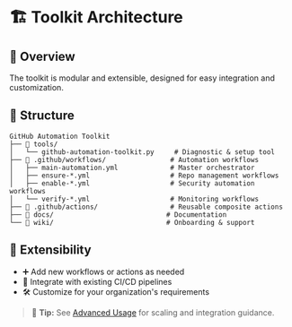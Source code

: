 # 🏗️ Toolkit Architecture

## 🧩 Overview
The toolkit is modular and extensible, designed for easy integration and customization.

## 📂 Structure
```
GitHub Automation Toolkit
├── 🔧 tools/
│   └── github-automation-toolkit.py     # Diagnostic & setup tool
├── 📁 .github/workflows/                # Automation workflows
│   ├── main-automation.yml             # Master orchestrator
│   ├── ensure-*.yml                    # Repo management workflows
│   ├── enable-*.yml                    # Security automation workflows
│   └── verify-*.yml                    # Monitoring workflows  
├── 📁 .github/actions/                  # Reusable composite actions
├── 📁 docs/                            # Documentation
└── 📄 wiki/                            # Onboarding & support
```

## 🔄 Extensibility
- ➕ Add new workflows or actions as needed
- 🧩 Integrate with existing CI/CD pipelines
- 🛠️ Customize for your organization's requirements

> 📝 **Tip:** See [Advanced Usage](Advanced-Usage) for scaling and integration guidance.
